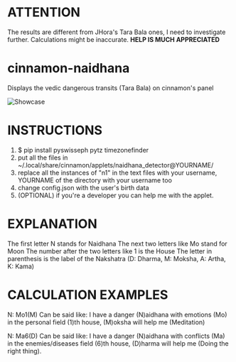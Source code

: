 # ATTENTION
The results are different from JHora's Tara Bala ones, I need to investigate further.
Calculations might be inaccurate.
**HELP IS MUCH APPRECIATED**

# cinnamon-naidhana
Displays the vedic dangerous transits (Tara Bala) on cinnamon's panel

![Showcase](https://i.ibb.co/3ySHP4yD/Schermata-del-2025-05-23-16-26-25.png)

# INSTRUCTIONS
1. $ pip install pyswisseph pytz timezonefinder
2. put all the files in ~/.local/share/cinnamon/applets/naidhana_detector@YOURNAME/
3. replace all the instances of "n1" in the text files with your username, YOURNAME of the directory with your username too
4. change config.json with the user's birth data
5. (OPTIONAL) if you're a developer you can help me with the applet.


# EXPLANATION
The first letter N stands for Naidhana
The next two letters like Mo stand for Moon
The number after the two letters like 1 is the House
The letter in parenthesis is the label of the Nakshatra (D: Dharma, M: Moksha, A: Artha, K: Kama)

# CALCULATION EXAMPLES
N: Mo1(M)
Can be said like: I have a danger (N)aidhana with emotions (Mo) in the personal field (1)th house, (M)oksha will help me (Meditation)

N: Ma6(D)
Can be said like: I have a danger (N)aidhana with conflicts (Ma) in the enemies/diseases field (6)th house, (D)harma will help me (Doing the right thing).
